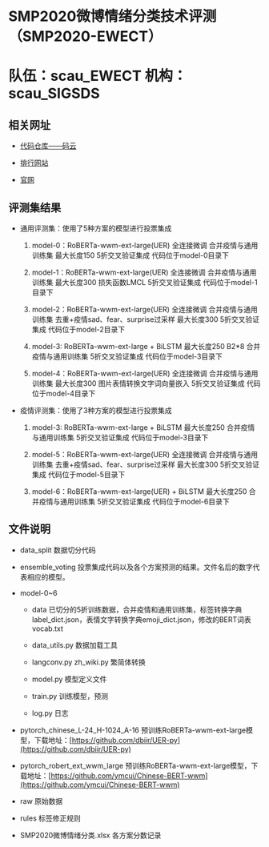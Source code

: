 # SMP2020微博情绪分类技术评测（SMP2020-EWECT）

# 队伍：scau_EWECT 机构：scau_SIGSDS

## 相关网址

- [代码仓库——码云](https://gitee.com/a2798063/SMP2020)

- [排行网站](http://39.97.118.137/)

- [官网](https://smp2020.aconf.cn/smp.html)

## 评测集结果

- 通用评测集：使用了5种方案的模型进行投票集成

    1. model-0：RoBERTa-wwm-ext-large(UER) 全连接微调 合并疫情与通用训练集 最大长度150 5折交叉验证集成 代码位于model-0目录下
    
    2. model-1：RoBERTa-wwm-ext-large(UER) 全连接微调 合并疫情与通用训练集 最大长度300 损失函数LMCL 5折交叉验证集成 代码位于model-1目录下

    3. model-2：RoBERTa-wwm-ext-large(UER) 全连接微调 合并疫情与通用训练集 去重+疫情sad、fear、surprise过采样 最大长度300 5折交叉验证集成 代码位于model-2目录下
    
    4. model-3: RoBERTa-wwm-ext-large + BiLSTM 最大长度250 B2*8 合并疫情与通用训练集 5折交叉验证集成 代码位于model-3目录下
    
    5. model-4：RoBERTa-wwm-ext-large(UER) 全连接微调 合并疫情与通用训练集 最大长度300 图片表情转换文字词向量嵌入 5折交叉验证集成 代码位于model-4目录下

- 疫情评测集：使用了3种方案的模型进行投票集成

    1. model-3: RoBERTa-wwm-ext-large + BiLSTM 最大长度250 合并疫情与通用训练集 5折交叉验证集成 代码位于model-3目录下
    
    2. model-5：RoBERTa-wwm-ext-large(UER) 全连接微调 合并疫情与通用训练集 去重+疫情sad、fear、surprise过采样 最大长度300 5折交叉验证集成 代码位于model-5目录下
    
    3. model-6：RoBERTa-wwm-ext-large(UER) + BiLSTM 最大长度250 合并疫情与通用训练集 5折交叉验证集成 代码位于model-6目录下

## 文件说明

- data_split 数据切分代码

- ensemble_voting 投票集成代码以及各个方案预测的结果。文件名后的数字代表相应的模型。

- model-0~6
    
    - data 已切分的5折训练数据，合并疫情和通用训练集，标签转换字典label_dict.json，表情文字转换字典emoji_dict.json，修改的BERT词表vocab.txt

    - data_utils.py 数据加载工具
     
    - langconv.py zh_wiki.py 繁简体转换
    
    - model.py 模型定义文件
    
    - train.py 训练模型，预测
    
    - log.py 日志

- pytorch_chinese_L-24_H-1024_A-16 预训练RoBERTa-wwm-ext-large模型，下载地址：[https://github.com/dbiir/UER-py](https://github.com/dbiir/UER-py)

- pytorch_robert_ext_wwm_large 预训练RoBERTa-wwm-ext-large模型，下载地址：[https://github.com/ymcui/Chinese-BERT-wwm](https://github.com/ymcui/Chinese-BERT-wwm)

- raw 原始数据

- rules 标签修正规则

- SMP2020微博情绪分类.xlsx  各方案分数记录
